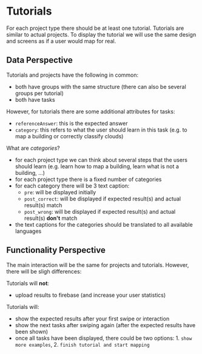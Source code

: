 # Tutorials
For each project type there should be at least one tutorial. Tutorials are similar to actual projects. To display the tutorial we will use the same design and screens as if a user would map for real.

## Data Perspective
Tutorials and projects have the following in common:
* both have groups with the same structure (there can also be several groups per tutorial)
* both have tasks

However, for tutorials there are some additional attributes for tasks:
* `referenceAnswer`: this is the expected answer
* `category`: this refers to what the user should learn in this task (e.g. to map a building or correctly classify clouds)

What are *categories*?
* for each project type we can think about several steps that the users should learn (e.g. learn how to map a building, learn what is not a building, ...)
* for each project type there is a fixed number of categories
* for each category there will be 3 text caption:
    * `pre`: will be displayed initially
    * `post_correct`: will be displayed if expected result(s) and actual result(s) match
    * `post_wrong`: will be displayed if expected result(s) and actual result(s) **don't** match
* the text captions for the categories should be translated to all available languages 
   
## Functionality Perspective
The main interaction will be the same for projects and tutorials. However, there will be sligh differences:

Tutorials will **not**:
* upload results to firebase (and increase your user statistics)

Tutorials will:
* show the expected results after your first swipe or interaction
* show the next tasks after swiping again (after the expected results have been shown)
* once all tasks have been displayed, there could be two options: 1. `show more examples`, 2. `finish tutorial and start mapping`